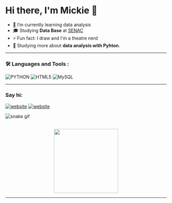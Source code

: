 # Hi there, I'm Mickie 👋 
  
- 🌱 I’m currently learning data analysis 
- 🎓 Studying **Data Base** at  <a href="https://www.sp.senac.br/">SENAC</a>
- ⚡ Fun fact: I draw and I'm a theatre nerd 
- 🌱 Studying more about **data analysis with Pyhton**.

---
### :hammer_and_wrench: Languages and Tools :

  ![PYTHON](https://img.shields.io/badge/Python-3776AB?style=for-the-badge&logo=python&logoColor=white)
  ![HTML5](https://img.shields.io/badge/HTML5-E34F26?style=for-the-badge&logo=html5&logoColor=white)
  ![MySQL](https://img.shields.io/badge/MySQL-00000F?style=for-the-badge&logo=mysql&logoColor=white)

---
### Say hi:

[![website](https://img.shields.io/badge/LinkedIn-0077B5?style=for-the-badge&logo=linkedin&logoColor=white
)](https://www.linkedin.com/in/mickie-ribeiro-84b4611ba/)
[![website](https://img.shields.io/badge/Facebook-1877F2?style=for-the-badge&logo=facebook&logoColor=white)
](https://www.facebook.com/mickie.daniel/)

![snake gif](https://github.com/mickiedaniel/mickiedaniel/blob/output/github-contribution-grid-snake.svg)

<br />

<div id="header" align="center">
  <img src="https://media4.giphy.com/media/MT5UUV1d4CXE2A37Dg/giphy.gif" width="200"/>
</div>

---
